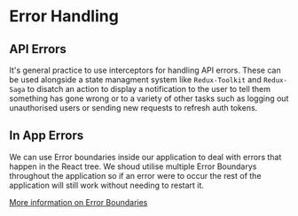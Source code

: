 # Error Handling

## API Errors

It's general practice to use interceptors for handling API errors. These can be used alongside a state managment system like `Redux-Toolkit` and `Redux-Saga` to disatch an action to display a notification to the user to tell them something has gone wrong or to a variety of other tasks such as logging out unauthorised users or sending new requests to refresh auth tokens.

## In App Errors

We can use Error boundaries inside our application to deal with errors that happen in the React tree. We shoud utilise multiple Error Boundarys throughout the application so if an error were to occur the rest of the application will still work without needing to restart it.

[More information on Error Boundaries](https://reactjs.org/docs/error-boundaries.html)

